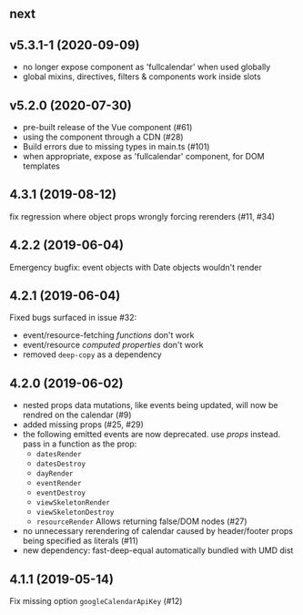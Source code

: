
next
----

v5.3.1-1 (2020-09-09)
---------------------

- no longer expose component as 'fullcalendar' when used globally
- global mixins, directives, filters & components work inside slots


v5.2.0 (2020-07-30)
-------------------

- pre-built release of the Vue component (#61)
- using the component through a CDN (#28)
- Build errors due to missing types in main.ts (#101)
- when appropriate, expose as 'fullcalendar' component, for DOM templates


4.3.1 (2019-08-12)
------------------
fix regression where object props wrongly forcing rerenders (#11, #34)


4.2.2 (2019-06-04)
------------------
Emergency bugfix: event objects with Date objects wouldn't render


4.2.1 (2019-06-04)
------------------

Fixed bugs surfaced in issue #32:
- event/resource-fetching *functions* don't work
- event/resource *computed properties* don't work
- removed `deep-copy` as a dependency


4.2.0 (2019-06-02)
------------------

- nested props data mutations, like events being updated,
  will now be rendred on the calendar (#9)
- added missing props (#25, #29)
- the following emitted events are now deprecated.
  use *props* instead. pass in a function as the prop:
    - `datesRender`
    - `datesDestroy`
    - `dayRender`
    - `eventRender`
    - `eventDestroy`
    - `viewSkeletonRender`
    - `viewSkeletonDestroy`
    - `resourceRender`
  Allows returning false/DOM nodes (#27)
- no unnecessary rerendering of calendar caused by header/footer
  props being specified as literals (#11)
- new dependency: fast-deep-equal
  automatically bundled with UMD dist


4.1.1 (2019-05-14)
------------------

Fix missing option `googleCalendarApiKey` (#12)
